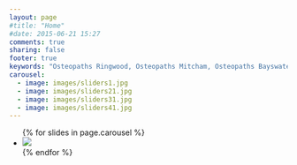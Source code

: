 ```yaml
---
layout: page
#title: "Home"
#date: 2015-06-21 15:27
comments: true
sharing: false
footer: true
keywords: "Osteopaths Ringwood, Osteopaths Mitcham, Osteopaths Bayswater, Osteopaths Croydon"
carousel:
  - image: images/sliders1.jpg
  - image: images/sliders21.jpg
  - image: images/sliders31.jpg
  - image: images/sliders41.jpg
---
```

<!--
{% img center images/were_the_best4-315x377.jpg %}
-->
<div class="center flexslider">
  <ul class="center slides">
      {% for slides in page.carousel %}
      <li>
        <img center src="{{ slides.image }}" />
      </li>
      {% endfor %}
  </ul>
</div>
